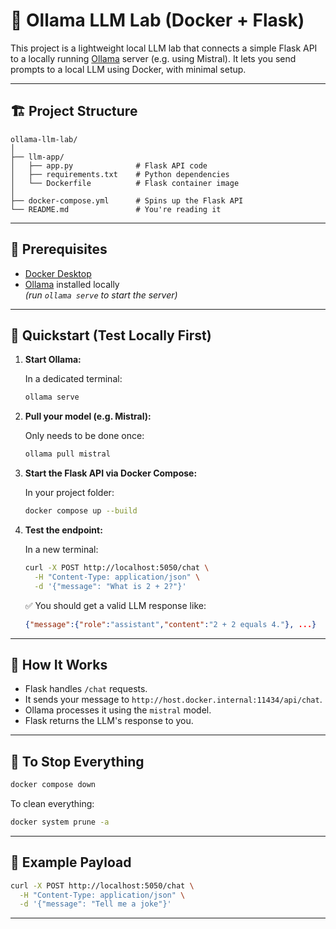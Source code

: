 # 🧪 Ollama LLM Lab (Docker + Flask)

This project is a lightweight local LLM lab that connects a simple Flask API to a locally running [Ollama](https://ollama.com/) server (e.g. using Mistral). It lets you send prompts to a local LLM using Docker, with minimal setup.

---

## 🏗️ Project Structure

```
ollama-llm-lab/
│
├── llm-app/
│   ├── app.py              # Flask API code
│   ├── requirements.txt    # Python dependencies
│   └── Dockerfile          # Flask container image
│
├── docker-compose.yml      # Spins up the Flask API
└── README.md               # You're reading it
```

---

## 🚀 Prerequisites

- [Docker Desktop](https://www.docker.com/products/docker-desktop/)
- [Ollama](https://ollama.com/) installed locally  
  *(run `ollama serve` to start the server)*

---

## 🧪 Quickstart (Test Locally First)

1. **Start Ollama:**

   In a dedicated terminal:
   ```bash
   ollama serve
   ```

2. **Pull your model (e.g. Mistral):**

   Only needs to be done once:
   ```bash
   ollama pull mistral
   ```

3. **Start the Flask API via Docker Compose:**

   In your project folder:
   ```bash
   docker compose up --build
   ```

4. **Test the endpoint:**

   In a new terminal:
   ```bash
   curl -X POST http://localhost:5050/chat \
     -H "Content-Type: application/json" \
     -d '{"message": "What is 2 + 2?"}'
   ```

   ✅ You should get a valid LLM response like:
   ```json
   {"message":{"role":"assistant","content":"2 + 2 equals 4."}, ...}
   ```

---

## 🔁 How It Works

- Flask handles `/chat` requests.
- It sends your message to `http://host.docker.internal:11434/api/chat`.
- Ollama processes it using the `mistral` model.
- Flask returns the LLM's response to you.

---

## 🛑 To Stop Everything

```bash
docker compose down
```

To clean everything:
```bash
docker system prune -a
```

---

## 🤖 Example Payload

```bash
curl -X POST http://localhost:5050/chat \
  -H "Content-Type: application/json" \
  -d '{"message": "Tell me a joke"}'
```

---
